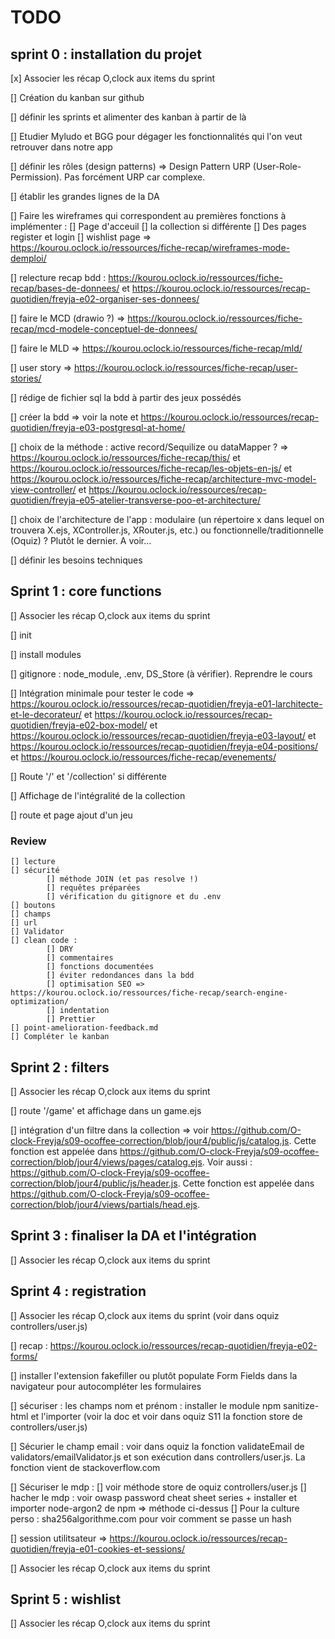 # TODO

## sprint 0 : installation du projet

[x] Associer les récap O,clock aux items du sprint

[] Création du kanban sur github

[] définir les sprints et alimenter des kanban à partir de là

[] Etudier Myludo et BGG pour dégager les fonctionnalités qui l'on veut retrouver dans notre app

[] définir les rôles (design patterns) => Design Pattern URP (User-Role-Permission). Pas forcément URP car complexe. 

[] établir les grandes lignes de la DA

[] Faire les wireframes qui correspondent au premières fonctions à implémenter :
    [] Page d'acceuil
    [] la collection si différente 
    [] Des pages register et login
    [] wishlist page
    => https://kourou.oclock.io/ressources/fiche-recap/wireframes-mode-demploi/

[] relecture recap bdd : https://kourou.oclock.io/ressources/fiche-recap/bases-de-donnees/ et https://kourou.oclock.io/ressources/recap-quotidien/freyja-e02-organiser-ses-donnees/

[] faire le MCD (drawio ?) => https://kourou.oclock.io/ressources/fiche-recap/mcd-modele-conceptuel-de-donnees/

[] faire le MLD => https://kourou.oclock.io/ressources/fiche-recap/mld/

[] user story => https://kourou.oclock.io/ressources/fiche-recap/user-stories/

[] rédige de fichier sql la bdd à partir des jeux possédés

[] créer la bdd => voir la note et https://kourou.oclock.io/ressources/recap-quotidien/freyja-e03-postgresql-at-home/

[] choix de la méthode : active record/Sequilize ou dataMapper ? => https://kourou.oclock.io/ressources/fiche-recap/this/ et https://kourou.oclock.io/ressources/fiche-recap/les-objets-en-js/ et https://kourou.oclock.io/ressources/fiche-recap/architecture-mvc-model-view-controller/ et https://kourou.oclock.io/ressources/recap-quotidien/freyja-e05-atelier-transverse-poo-et-architecture/

[] choix de l'architecture de l'app : modulaire (un répertoire x dans lequel on trouvera X.ejs, XController.js, XRouter.js, etc.) ou fonctionnelle/traditionnelle (Oquiz) ? Plutôt le dernier. A voir...

[] définir les besoins techniques 

## Sprint 1 : core functions

[] Associer les récap O,clock aux items du sprint

[] init

[] install modules 

[] gitignore : node_module, .env, DS_Store (à vérifier). Reprendre le cours

[] Intégration minimale pour tester le code => https://kourou.oclock.io/ressources/recap-quotidien/freyja-e01-larchitecte-et-le-decorateur/ et https://kourou.oclock.io/ressources/recap-quotidien/freyja-e02-box-model/ et https://kourou.oclock.io/ressources/recap-quotidien/freyja-e03-layout/ et https://kourou.oclock.io/ressources/recap-quotidien/freyja-e04-positions/ et https://kourou.oclock.io/ressources/fiche-recap/evenements/

[] Route '/' et '/collection' si différente

[] Affichage de l'intégralité de la collection

[] route et page ajout d'un jeu

### Review 
    
    [] lecture
    [] sécurité
            [] méthode JOIN (et pas resolve !)
            [] requêtes préparées
            [] vérification du gitignore et du .env
    [] boutons
    [] champs
    [] url        
    [] Validator
    [] clean code :
            [] DRY
            [] commentaires 
            [] fonctions documentées
            [] éviter redondances dans la bdd
            [] optimisation SEO => https://kourou.oclock.io/ressources/fiche-recap/search-engine-optimization/
            [] indentation
            [] Prettier
    [] point-amelioration-feedback.md
    [] Compléter le kanban


## Sprint 2 : filters

[] Associer les récap O,clock aux items du sprint

[] route '/game' et affichage dans un game.ejs

[] intégration d'un filtre dans la collection => voir https://github.com/O-clock-Freyja/s09-ocoffee-correction/blob/jour4/public/js/catalog.js. Cette fonction est appelée dans https://github.com/O-clock-Freyja/s09-ocoffee-correction/blob/jour4/views/pages/catalog.ejs. Voir aussi : https://github.com/O-clock-Freyja/s09-ocoffee-correction/blob/jour4/public/js/header.js. Cette fonction est appelée dans https://github.com/O-clock-Freyja/s09-ocoffee-correction/blob/jour4/views/partials/head.ejs. 

## Sprint 3 : finaliser la DA et l'intégration

[] Associer les récap O,clock aux items du sprint

## Sprint 4 : registration

[] Associer les récap O,clock aux items du sprint (voir dans oquiz controllers/user.js)

[] recap :  https://kourou.oclock.io/ressources/recap-quotidien/freyja-e02-forms/

[] installer l'extension fakefiller ou plutôt populate Form Fields dans la navigateur pour autocompléter les formulaires

[] sécuriser : les champs nom et prénom : installer le module npm sanitize-html et l'importer (voir la doc et voir dans oquiz S11 la fonction store de controllers/user.js)

[]  Sécurier le champ email : voir dans oquiz la fonction validateEmail de validators/emailValidator.js et son exécution dans controllers/user.js. La fonction vient de stackoverflow.com

[] Sécuriser le mdp : 
        [] voir méthode store de oquiz controllers/user.js
        [] hacher le mdp : voir owasp password cheat sheet series + installer et importer node-argon2 de npm => méthode ci-dessus
        [] Pour la culture perso : sha256algorithme.com pour voir comment se passe un hash

[] session utilitsateur => https://kourou.oclock.io/ressources/recap-quotidien/freyja-e01-cookies-et-sessions/


[] Associer les récap O,clock aux items du sprint


## Sprint 5 : wishlist

[] Associer les récap O,clock aux items du sprint
